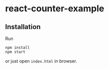 # react-counter-example

## Installation
Run
```
npm install
npm start
```

or just open `index.html` in browser.

